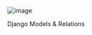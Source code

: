 ![image](https://github.com/Jayaprakash2019/Django-Models-/assets/96479387/e8e5bc11-aecb-4751-a5d7-6188827c114d)

Django Models & Relations
